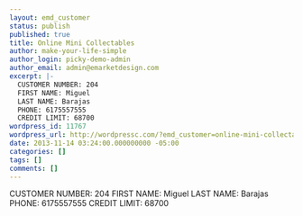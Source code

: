 ```yaml
---
layout: emd_customer
status: publish
published: true
title: Online Mini Collectables
author: make-your-life-simple
author_login: picky-demo-admin
author_email: admin@emarketdesign.com
excerpt: |-
  CUSTOMER NUMBER: 204
  FIRST NAME: Miguel
  LAST NAME: Barajas
  PHONE: 6175557555
  CREDIT LIMIT: 68700
wordpress_id: 11767
wordpress_url: http://wordpressc.com/?emd_customer=online-mini-collectables
date: 2013-11-14 03:24:00.000000000 -05:00
categories: []
tags: []
comments: []
---
```

CUSTOMER NUMBER: 204
FIRST NAME: Miguel
LAST NAME: Barajas
PHONE: 6175557555
CREDIT LIMIT: 68700
